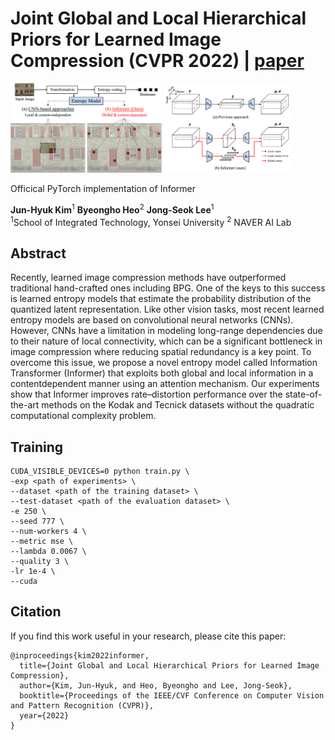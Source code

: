 # Joint Global and Local Hierarchical Priors for Learned Image Compression (CVPR 2022) | [paper](https://openaccess.thecvf.com/content/CVPR2022/html/Kim_Joint_Global_and_Local_Hierarchical_Priors_for_Learned_Image_Compression_CVPR_2022_paper.html)

<img src="figures/teaser.png" width="48%"> <img src="figures/concept.png" width="40%">

Officical PyTorch implementation of Informer 

**Jun-Hyuk Kim**<sup>1</sup>  **Byeongho Heo**<sup>2</sup>  **Jong-Seok Lee**<sup>1</sup><br>
<sup>1</sup>School of Integrated Technology, Yonsei University  <sup>2</sup> NAVER AI Lab<br> 

## Abstract 

Recently, learned image compression methods have outperformed traditional hand-crafted ones including BPG. One of the keys to this success is learned entropy models that estimate the probability distribution of the quantized latent representation. Like other vision tasks, most recent learned entropy models are based on convolutional neural networks (CNNs). However, CNNs have a limitation in modeling long-range dependencies due to their nature of local connectivity, which can be a significant bottleneck in image compression where reducing spatial redundancy is a key point. To overcome this issue, we propose a novel entropy model called Information Transformer (Informer) that exploits both global and local information in a contentdependent manner using an attention mechanism. Our experiments show that Informer improves rate–distortion performance over the state-of-the-art methods on the Kodak and Tecnick datasets without the quadratic computational complexity problem.

## Training
```shell 
CUDA_VISIBLE_DEVICES=0 python train.py \
-exp <path of experiments> \
--dataset <path of the training dataset> \
--test-dataset <path of the evaluation dataset> \
-e 250 \
--seed 777 \
--num-workers 4 \
--metric mse \
--lambda 0.0067 \
--quality 3 \
-lr 1e-4 \
--cuda
```

## Citation
If you find this work useful in your research, please cite this paper:
```
@inproceedings{kim2022informer,
  title={Joint Global and Local Hierarchical Priors for Learned Image Compression},
  author={Kim, Jun-Hyuk, and Heo, Byeongho and Lee, Jong-Seok},
  booktitle={Proceedings of the IEEE/CVF Conference on Computer Vision and Pattern Recognition (CVPR)},
  year={2022}
}
